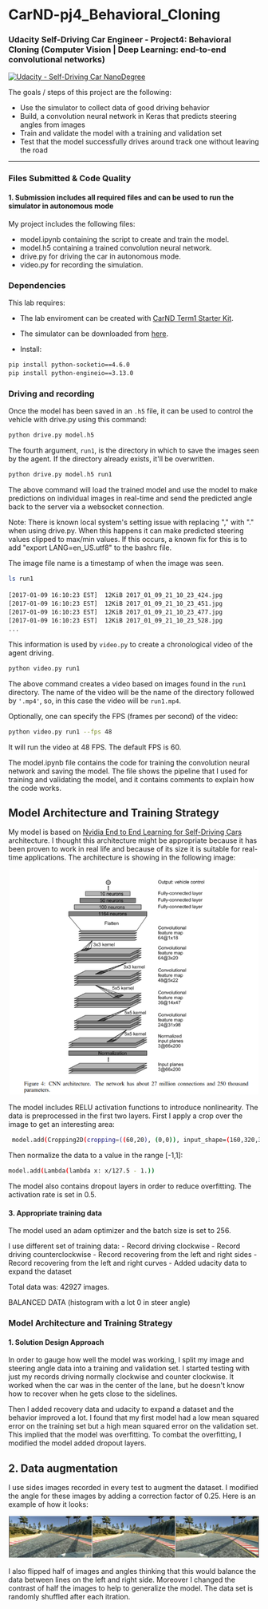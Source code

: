 # CarND-pj4_Behavioral_Cloning
### Udacity Self-Driving Car Engineer - Project4: Behavioral Cloning (Computer Vision | Deep Learning: end-to-end convolutional networks)

[![Udacity - Self-Driving Car NanoDegree](https://s3.amazonaws.com/udacity-sdc/github/shield-carnd.svg)](http://www.udacity.com/drive)


<!-- ======================================================
Overview
---

You will train, validate and test a model using Keras. The model will output a steering angle to an autonomous vehicle.

We have provided a simulator where you can steer a car around a track for data collection. You'll use image data and steering angles to train a neural network and then use this model to drive the car autonomously around the track.



The Project
---
The goals / steps of this project are the following:
* Use the simulator to collect data of good driving behavior 
* Design, train and validate a model that predicts a steering angle from image data
* Use the model to drive the vehicle autonomously around the first track in the simulator. The vehicle should remain on the road for an entire loop around the track.
* Summarize the results with a written report
====================================================== -->

The goals / steps of this project are the following:
* Use the simulator to collect data of good driving behavior
* Build, a convolution neural network in Keras that predicts steering angles from images
* Train and validate the model with a training and validation set
* Test that the model successfully drives around track one without leaving the road

[//]: # (Image References)

[image1]: ./examples/nvidia-net.png "Nvidia Net"
[image2]: ./examples/sides_image.png "Side Images"


---
### Files Submitted & Code Quality

#### 1. Submission includes all required files and can be used to run the simulator in autonomous mode

My project includes the following files:
* model.ipynb containing the script to create and train the model.
* model.h5 containing a trained convolution neural network.
* drive.py for driving the car in autonomous mode.
* video.py for recording the simulation. 


### Dependencies
This lab requires:

* The lab enviroment can be created with [CarND Term1 Starter Kit](https://github.com/udacity/CarND-Term1-Starter-Kit).

* The simulator can be downloaded from [here](https://github.com/udacity/self-driving-car-sim).

* Install:
```sh
pip install python-socketio==4.6.0
pip install python-engineio==3.13.0
```

### Driving and recording
Once the model has been saved in an `.h5` file, it can be used to control the vehicle with drive.py using this command:
```sh
python drive.py model.h5
```
The fourth argument, `run1`, is the directory in which to save the images seen by the agent. If the directory already exists, it'll be overwritten.

```sh
python drive.py model.h5 run1
```
The above command will load the trained model and use the model to make predictions on individual images in real-time and send the predicted angle back to the server via a websocket connection.

Note: There is known local system's setting issue with replacing "," with "." when using drive.py. When this happens it can make predicted steering values clipped to max/min values. If this occurs, a known fix for this is to add "export LANG=en_US.utf8" to the bashrc file.

The image file name is a timestamp of when the image was seen. 

```sh
ls run1

[2017-01-09 16:10:23 EST]  12KiB 2017_01_09_21_10_23_424.jpg
[2017-01-09 16:10:23 EST]  12KiB 2017_01_09_21_10_23_451.jpg
[2017-01-09 16:10:23 EST]  12KiB 2017_01_09_21_10_23_477.jpg
[2017-01-09 16:10:23 EST]  12KiB 2017_01_09_21_10_23_528.jpg
...
```
This information is used by `video.py` to create a chronological video of the agent driving.

```sh
python video.py run1
```

The above command creates a video based on images found in the `run1` directory. The name of the video will be the name of the directory followed by `'.mp4'`, so, in this case the video will be `run1.mp4`.

Optionally, one can specify the FPS (frames per second) of the video:

```sh
python video.py run1 --fps 48
```

It will run the video at 48 FPS. The default FPS is 60.




The model.ipynb file contains the code for training the convolution neural network and saving the model. The file shows the pipeline that I used for training and validating the model, and it contains comments to explain how the code works.

## Model Architecture and Training Strategy

My model is based on [Nvidia End to End Learning for Self-Driving Cars](https://images.nvidia.com/content/tegra/automotive/images/2016/solutions/pdf/end-to-end-dl-using-px.pdf) architecture. I thought this architecture might be appropriate because it has been proven to work in real life and because of its size it is suitable for real-time applications. The architecture is showing in the following image:

<p align="center"><img src="./misc/nvidia-net.png" alt="nvidia-net" width="500" class="center"/></p>

The model includes RELU activation functions to introduce nonlinearity. The data is preprocessed in the first two layers. First I apply a crop over the image to get an interesting area:
```sh
 model.add(Cropping2D(cropping=((60,20), (0,0)), input_shape=(160,320,3)))
```
Then normalize the data to a value in the range [-1,1]:
```sh
model.add(Lambda(lambda x: x/127.5 - 1.))
```

The model also contains dropout layers in order to reduce overfitting. The activation rate is set in 0.5.


#### 3. Appropriate training data

The model used an adam optimizer and the batch size is set to 256.

I use different set of training data:
    - Record driving clockwise
    - Record driving counterclockwise
    - Record recovering from the left and right sides
    - Record recovering from the left and right curves
    - Added udacity data to expand the dataset

Total data was: 42927 images.

BALANCED DATA (histogram with a lot 0 in steer angle)

### Model Architecture and Training Strategy

#### 1. Solution Design Approach

In order to gauge how well the model was working, I split my image and steering angle data into a training and validation set. I started testing with just my records driving normally clockwise and counter clockwise. It worked when the car was in the center of the lane, but he doesn't know how to recover when he gets close to the sidelines.

Then I added recovery data and udacity to expand a dataset and the behavior improved a lot. I found that my first model had a low mean squared error on the training set but a high mean squared error on the validation set. This implied that the model was overfitting. To combat the overfitting, I modified the model added dropout layers.


## 2. Data augmentation

I use sides images recorded in every test to augment the dataset. I modified the angle for these images by adding a correction factor of 0.25. Here is an example of how it looks:

<p align="center"><img src="./misc/sides_image.png" alt="sides_image" class="center"/></p>

I also flipped half of images and angles thinking that this would balance the data between lines on the left and right side. Moreover I changed the contrast of half the images to help to generalize the model. The data set is randomly shuffled after each itration.